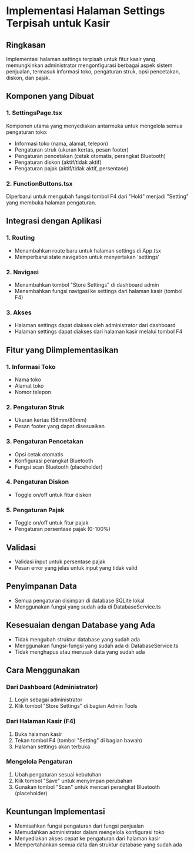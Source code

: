 # Implementasi Halaman Settings Terpisah untuk Kasir

## Ringkasan
Implementasi halaman settings terpisah untuk fitur kasir yang memungkinkan administrator mengonfigurasi berbagai aspek sistem penjualan, termasuk informasi toko, pengaturan struk, opsi pencetakan, diskon, dan pajak.

## Komponen yang Dibuat

### 1. SettingsPage.tsx
Komponen utama yang menyediakan antarmuka untuk mengelola semua pengaturan toko:
- Informasi toko (nama, alamat, telepon)
- Pengaturan struk (ukuran kertas, pesan footer)
- Pengaturan pencetakan (cetak otomatis, perangkat Bluetooth)
- Pengaturan diskon (aktif/tidak aktif)
- Pengaturan pajak (aktif/tidak aktif, persentase)

### 2. FunctionButtons.tsx
Diperbarui untuk mengubah fungsi tombol F4 dari "Hold" menjadi "Setting" yang membuka halaman pengaturan.

## Integrasi dengan Aplikasi

### 1. Routing
- Menambahkan route baru untuk halaman settings di App.tsx
- Memperbarui state navigation untuk menyertakan 'settings'

### 2. Navigasi
- Menambahkan tombol "Store Settings" di dashboard admin
- Menambahkan fungsi navigasi ke settings dari halaman kasir (tombol F4)

### 3. Akses
- Halaman settings dapat diakses oleh administrator dari dashboard
- Halaman settings dapat diakses dari halaman kasir melalui tombol F4

## Fitur yang Diimplementasikan

### 1. Informasi Toko
- Nama toko
- Alamat toko
- Nomor telepon

### 2. Pengaturan Struk
- Ukuran kertas (58mm/80mm)
- Pesan footer yang dapat disesuaikan

### 3. Pengaturan Pencetakan
- Opsi cetak otomatis
- Konfigurasi perangkat Bluetooth
- Fungsi scan Bluetooth (placeholder)

### 4. Pengaturan Diskon
- Toggle on/off untuk fitur diskon

### 5. Pengaturan Pajak
- Toggle on/off untuk fitur pajak
- Pengaturan persentase pajak (0-100%)

## Validasi
- Validasi input untuk persentase pajak
- Pesan error yang jelas untuk input yang tidak valid

## Penyimpanan Data
- Semua pengaturan disimpan di database SQLite lokal
- Menggunakan fungsi yang sudah ada di DatabaseService.ts

## Kesesuaian dengan Database yang Ada
- Tidak mengubah struktur database yang sudah ada
- Menggunakan fungsi-fungsi yang sudah ada di DatabaseService.ts
- Tidak menghapus atau merusak data yang sudah ada

## Cara Menggunakan

### Dari Dashboard (Administrator)
1. Login sebagai administrator
2. Klik tombol "Store Settings" di bagian Admin Tools

### Dari Halaman Kasir (F4)
1. Buka halaman kasir
2. Tekan tombol F4 (tombol "Setting" di bagian bawah)
3. Halaman settings akan terbuka

### Mengelola Pengaturan
1. Ubah pengaturan sesuai kebutuhan
2. Klik tombol "Save" untuk menyimpan perubahan
3. Gunakan tombol "Scan" untuk mencari perangkat Bluetooth (placeholder)

## Keuntungan Implementasi
- Memisahkan fungsi pengaturan dari fungsi penjualan
- Memudahkan administrator dalam mengelola konfigurasi toko
- Menyediakan akses cepat ke pengaturan dari halaman kasir
- Mempertahankan semua data dan struktur database yang sudah ada